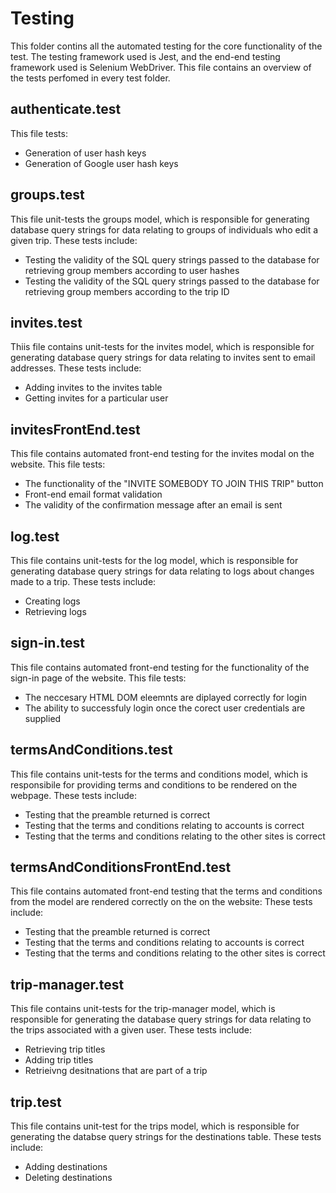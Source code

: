 # Testing

This folder contins all the automated testing for the core functionality of the test. The testing framework used is Jest, and the end-end testing framework used is Selenium WebDriver. This file contains an overview of the tests perfomed in every test folder. 

## authenticate.test
This file tests:
- Generation of user hash keys
- Generation of Google user hash keys

## groups.test
This file unit-tests the groups model, which is responsible for generating database query strings for data relating to groups of individuals who edit a given trip. These tests include:
- Testing the validity of the SQL query strings passed to the database for retrieving group members according to user hashes
- Testing the validity of the SQL query strings passed to the database for retrieving group members according to the trip ID 

## invites.test
Thiis file contains unit-tests for the invites model, which is responsible for generating database query strings for data relating to invites sent to email addresses. These tests include: 
- Adding invites to the invites table
- Getting invites for a particular user

## invitesFrontEnd.test
This file contains automated front-end testing for the invites modal on the website. This file tests: 
- The functionality of the "INVITE SOMEBODY TO JOIN THIS TRIP" button
- Front-end email format validation
- The validity of the confirmation message after an email is sent

## log.test
This file contains unit-tests for the log model, which is responsible for generating database query strings for data relating to logs about changes made to a trip. These tests include: 
- Creating logs
- Retrieving logs

## sign-in.test
This file contains automated front-end testing for the functionality of the sign-in page of the website. This file tests: 
- The neccesary HTML DOM eleemnts are diplayed correctly for login
- The ability to successfuly login once the corect user credentials are supplied

## termsAndConditions.test
This file contains unit-tests for the terms and conditions model, which is responsibile for providing terms and conditions to be rendered on the webpage. These tests include: 
- Testing that the preamble returned is correct
- Testing that the terms and conditions relating to accounts is correct
- Testing that the terms and conditions relating to the other sites is correct

## termsAndConditionsFrontEnd.test
This file contains automated front-end testing that the terms and conditions from the model are rendered correctly on the on the website: These tests include: 
- Testing that the preamble returned is correct
- Testing that the terms and conditions relating to accounts is correct
- Testing that the terms and conditions relating to the other sites is correct

## trip-manager.test
This file contains unit-tests for the trip-manager model, which is responsible for generating the database query strings for data relating to the trips associated with a given user. These tests include: 
- Retrieving trip titles
- Adding trip titles
- Retrieivng desitnations that are part of a trip

## trip.test 
This file contains unit-test for the trips model, which is responsible for generating the databse query strings for the destinations table. These tests include: 
- Adding destinations
- Deleting destinations


